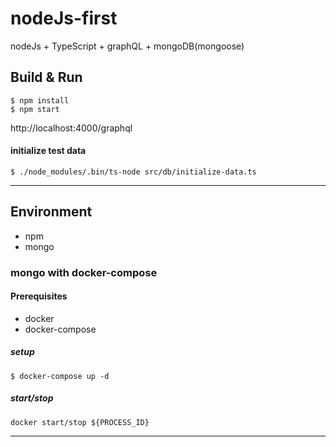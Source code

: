 # nodeJs-first

nodeJs + TypeScript + graphQL + mongoDB(mongoose) 

## Build & Run
```
$ npm install
$ npm start
```

http://localhost:4000/graphql

#### initialize test data
```
$ ./node_modules/.bin/ts-node src/db/initialize-data.ts
```
***

## Environment
- npm
- mongo

### mongo with docker-compose
#### Prerequisites
- docker
- docker-compose

##### setup
```
$ docker-compose up -d
```

##### start/stop
```
docker start/stop ${PROCESS_ID}
```

***

